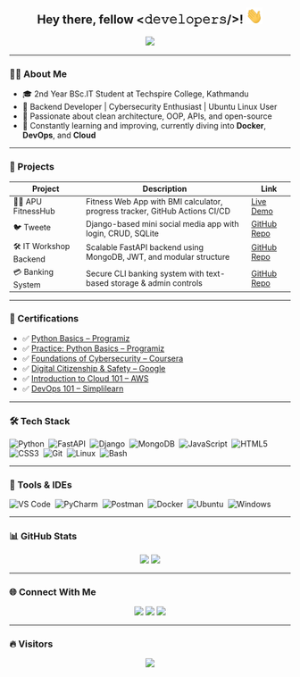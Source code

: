 <div align="center">
  <h2>Hey there, fellow <𝚍𝚎𝚟𝚎𝚕𝚘𝚙𝚎𝚛𝚜/>! <img src="https://github.com/ABSphreak/ABSphreak/blob/master/gifs/Hi.gif" width="30px"></h2>
  <img src="https://readme-typing-svg.herokuapp.com?font=Fira+Code&size=22&pause=1000&color=F7F7F7&center=true&width=500&lines=I'm+Mohit+Chaudhary;Backend+Developer+%7C+Python+%7C+FastAPI;Linux+Enthusiast+%7C+MongoDB+%7C+Django;Learning+Cloud%2C+Docker+%26+DevOps" />
</div>

---

### 👨‍💻 About Me

- 🎓 2nd Year BSc.IT Student at Techspire College, Kathmandu
- 🔧 Backend Developer | Cybersecurity Enthusiast | Ubuntu Linux User
- 📌 Passionate about clean architecture, OOP, APIs, and open-source
- 🚀 Constantly learning and improving, currently diving into **Docker**, **DevOps**, and **Cloud**

---

### 🚀 Projects

| Project | Description | Link |
|--------|-------------|------|
| 🏋️‍♂️ APU FitnessHub | Fitness Web App with BMI calculator, progress tracker, GitHub Actions CI/CD | [Live Demo](https://mohitcdry.github.io/APU_fitnesshub/) |
| 🐦 Tweete | Django-based mini social media app with login, CRUD, SQLite | [GitHub Repo](https://github.com/mohitcdry/tweet) |
| 🛠 IT Workshop Backend | Scalable FastAPI backend using MongoDB, JWT, and modular structure | [GitHub Repo](https://github.com/mohitcdry/Website-Backend) |
| 💳 Banking System | Secure CLI banking system with text-based storage & admin controls | [GitHub Repo](https://github.com/mohitcdry/Banking_System) |

---

### 🧠 Certifications

- ✅ [Python Basics – Programiz](https://programiz.pro/certificates/detail/99A792698FCB)
- ✅ [Practice: Python Basics – Programiz](https://programiz.pro/certificates/detail/46E983DF5324)
- ✅ [Foundations of Cybersecurity – Coursera](https://coursera.org/share/59ac5bd497a24762c65655ba05e8884a)
- ✅ [Digital Citizenship & Safety – Google](https://skillshop.exceedlms.com/student/award/9VfZWDBho7CE6UvKSmGVmBAo)
- ✅ [Introduction to Cloud 101 – AWS](https://www.credly.com/badges/275ccedb-fcc6-44c1-9b74-7d534c964a68/public_url)
- ✅ [DevOps 101 – Simplilearn](https://simpli-web.app.link/e/xfySiVYJSGb)

---

### 🛠 Tech Stack

![Python](https://img.shields.io/badge/-Python-05122A?style=flat&logo=python)&nbsp;
![FastAPI](https://img.shields.io/badge/-FastAPI-05122A?style=flat&logo=fastapi&logoColor=00C7B7)&nbsp;
![Django](https://img.shields.io/badge/-Django-05122A?style=flat&logo=django)&nbsp;
![MongoDB](https://img.shields.io/badge/-MongoDB-05122A?style=flat&logo=mongodb)&nbsp;
![JavaScript](https://img.shields.io/badge/-JavaScript-05122A?style=flat&logo=javascript)&nbsp;
![HTML5](https://img.shields.io/badge/-HTML5-05122A?style=flat&logo=html5)&nbsp;
![CSS3](https://img.shields.io/badge/-CSS3-05122A?style=flat&logo=css3)&nbsp;
![Git](https://img.shields.io/badge/-Git-05122A?style=flat&logo=git)&nbsp;
![Linux](https://img.shields.io/badge/-Linux-05122A?style=flat&logo=linux)&nbsp;
![Bash](https://img.shields.io/badge/-Bash-05122A?style=flat&logo=gnu-bash)&nbsp;

---

### 🧰 Tools & IDEs

![VS Code](https://img.shields.io/badge/-VS%20Code-05122A?style=flat&logo=visual-studio-code)&nbsp;
![PyCharm](https://img.shields.io/badge/-PyCharm-05122A?style=flat&logo=pycharm)&nbsp;
![Postman](https://img.shields.io/badge/-Postman-05122A?style=flat&logo=postman)&nbsp;
![Docker](https://img.shields.io/badge/-Docker-05122A?style=flat&logo=docker)&nbsp;
![Ubuntu](https://img.shields.io/badge/-Ubuntu-05122A?style=flat&logo=ubuntu)&nbsp;
![Windows](https://img.shields.io/badge/-Windows-05122A?style=flat&logo=windows)&nbsp;

---

### 📊 GitHub Stats

<p align="center">
  <img src="https://github-readme-stats.vercel.app/api?username=mohitcdry&theme=algolia&show_icons=true&count_private=true&hide_border=true" height="200" />
  <img src="https://github-readme-stats.vercel.app/api/top-langs/?username=mohitcdry&theme=algolia&layout=compact&hide_border=true&langs_count=10" height="200"/>
</p>

---

### 🌐 Connect With Me

<p align="center">
  <a href="https://www.linkedin.com/in/moohit/"><img src="https://img.shields.io/badge/-LinkedIn-0077B5?style=for-the-badge&logo=linkedin&logoColor=white"></a>
  <a href="https://github.com/mohitcdry"><img src="https://img.shields.io/badge/-GitHub-black?style=for-the-badge&logo=github&logoColor=white"></a>
  <a href="mailto:mohit.dev.it@gmail.com"><img src="https://img.shields.io/badge/-Gmail-EA4335?style=for-the-badge&logo=gmail&logoColor=white"></a>
</p>

---

### 🔥 Visitors

<div align="center">
  <img src="https://profile-counter.glitch.me/mohitcdry/count.svg" />
</div>

